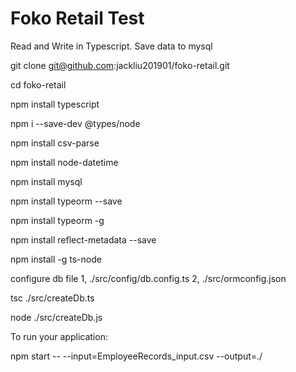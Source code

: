 # Foko Retail Test

Read and Write in Typescript.
Save data to mysql

git clone git@github.com:jackliu201901/foko-retail.git

cd foko-retail

npm install typescript

npm i --save-dev @types/node

npm install csv-parse

npm install node-datetime

npm install mysql

npm install typeorm --save

npm install typeorm -g

npm install reflect-metadata --save

npm install -g ts-node

configure db file
1, ./src/config/db.config.ts
2, ./src/ormconfig.json

tsc ./src/createDb.ts

node ./src/createDb.js

To run your application: 

npm start -- --input=EmployeeRecords_input.csv --output=./